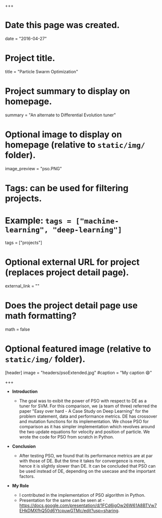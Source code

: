 +++
# Date this page was created.
date = "2016-04-27"

# Project title.
title = "Particle Swarm Optimization"

# Project summary to display on homepage.
summary = "An alternate to Differential Evolution tuner"

# Optional image to display on homepage (relative to `static/img/` folder).
image_preview = "pso.PNG"

# Tags: can be used for filtering projects.
# Example: `tags = ["machine-learning", "deep-learning"]`
tags = ["projects"]

# Optional external URL for project (replaces project detail page).
external_link = ""

# Does the project detail page use math formatting?
math = false

# Optional featured image (relative to `static/img/` folder).
[header]
image = "headers/psoExtended.jpg"
#caption = "My caption :smile:"

+++

* **Introduction**
	* The goal was to exibit the power of PSO with respect to DE as a tuner for SVM. For this comparison, we (a team of three) referred the paper "Easy over hard - A Case Study on Deep Learning" for the problem statement, data and performance metrics. DE has crossover and mutation functions for its implementation. We chose PSO for comparison as it has simpler implementation which revolves around the two update equations for velocity and position of particle. We wrote the code for PSO from scratch in Python. 

* **Conclusion**
	* After testing PSO, we found that its performance metrics are at par with those of DE. But the time it takes for convergence is more, hence it is slightly slower than DE. It can be concluded that PSO can be used instead of DE, depending on the usecase and the important factors.

* **My Role**
	* I contributed in the implementation of PSO algorithm in Python.
	* Presentation for the same can be seen at - https://docs.google.com/presentation/d/1FCd6igOw26W61A8BTVw7EHkDMXfhQ50d6YtcpuwGTMc/edit?usp=sharing.